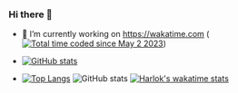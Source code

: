 ### Hi there 👋

- 🔭 I’m currently working on https://wakatime.com (<a href="https://wakatime.com/@7a9b7afa-9dd0-42be-bd8f-2ffbe9bbe923"><img src="https://wakatime.com/badge/user/7a9b7afa-9dd0-42be-bd8f-2ffbe9bbe923.svg" alt="Total time coded since May 2 2023" /></a>)

- [![GitHub stats](https://github-readme-stats.vercel.app/api?username=Natawik-B&show=reviews,discussions_started,discussions_answered,prs_merged,prs_merged_percentage&theme=calm_pink&show_icons=true)](https://github.com/anuraghazra/github-readme-stats)

- [![Top Langs](https://github-readme-stats-git-masterrstaa-rickstaa.vercel.app/api/top-langs/?username=Hunter-137&count_private=true&theme=dracula)](https://github.com/anuraghazra/github-readme-stats)
![GitHub stats](https://github-readme-stats.vercel.app/api?username=Natawik-B&show_icons=true&count_private=true&theme=dracula&show=reviews&hide=contribs,issues)
[![Harlok's wakatime stats](https://github-readme-stats.vercel.app/api/wakatime?username=Natawik-B)](https://github.com/anuraghazra/github-readme-stats)

<!--
**Natawik-B/Natawik-B** is a ✨ _special_ ✨ repository because its `README.md` (this file) appears on your GitHub profile.

Here are some ideas to get you started:

- 🔭 I’m currently working on ...
- 🌱 I’m currently learning ...
- 👯 I’m looking to collaborate on ...
- 🤔 I’m looking for help with ...
- 💬 Ask me about ...
- 📫 How to reach me: ...
- 😄 Pronouns: ...
- ⚡ Fun fact: ...
-->
